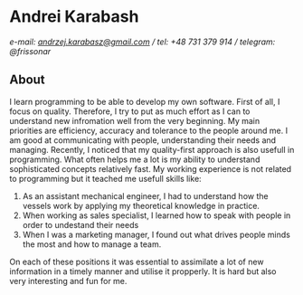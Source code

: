 # Andrei Karabash

*e-mail: andrzej.karabasz@gmail.com / tel: +48 731 379 914 / telegram: @frissonar*

## About

I learn programming to be able to develop my own software. First of all, I focus on quality. Therefore, I try to put as much effort as I can to understand new infromation well from the very beginning. My main priorities are efficiency, accuracy and tolerance to the people around me. I am good at communicating with people, understanding their needs and managing. Recently, I noticed that my quality-first approach is also usefull in programming. What often helps me a lot is my ability to understand sophisticated concepts relatively fast.
My working experience is not related to programming but it teached me usefull skills like:

1. As an assistant mechanical engineer, I had to understand how the vessels work by applying my theoretical knowledge in practice.
2. When working as sales specialist, I learned how to speak with people in order to undestand their needs
3. When I was a marketing manager, I found out what drives people minds the most and how to manage a team.

On each of these positions it was essential to assimilate a lot of new information in a timely manner and utilise it propperly. It is hard but also very interesting and fun for me.